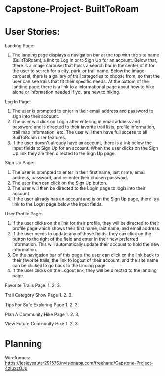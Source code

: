 # Capstone-Project- BuiltToRoam


# User Stories:

Landing Page:
1. The landing page displays a navigation bar at the top with the site name (BuiltToRoam), a link to Log In or to Sign Up for an account. Below that, there is a image carousel that holds a search bar in the center of it for the user to search for a city, park, or trail name. Below the image carousel, there is a gallery of trail categories to choose from, so that the user can see trails that fit their specific needs. At the bottom of the landing page, there is a link to a informational page about how to hike alone or information needed if you are new to hiking.

Log In Page:
1. The user is prompted to enter in their email address and password to sign into their account.
2. The user will click on Login after entering in email address and password and is directed to their favorite trail lists, profile information, trail map information, etc. The user will then have full access to all BuilToRoam user features.
3. If the user doesn't already have an account, there is a link below the input fields to Sign Up for an account. When the user clicks on the Sign Up link they are then directed to the Sign Up page. 

Sign Up Page:
1. The user is prompted to enter in their first name, last name, email address, password, and re-enter their chosen password.
2. The user then can click on the Sign Up button.
3. The user will then be directed to the Login page to login into their account. 
4. If the user already has an account and is on the Sign Up page, there is a link to the Login page below the input fields. 

User Profile Page:
1. If the user clicks on the link for their profile, they will be directed to their profile page which shows their first name, last name, and email address.
2. If the user needs to update any of those fields, they can click on the button to the right of the field and enter in their new preferred information. This will automatically update their account to hold the new information. 
3. On the navigation bar of this page, the user can click on the link back to their favorite trails, the link to logout of their account, and the site name can be clicked to go back to the landing page. 
4. If the user clicks on the Logout link, they will be directed to the landing page. 

Favorite Trails Page:
1.
2.
3.

Trail Category Show Page
1.
2.
3.

Tips For Safe Exploring Page
1.
2.
3.

Plan A Community Hike Page
1.
2.
3.

View Future Community Hike
1.
2.
3.


# Planning

Wireframes: https://lesleysauter291576.invisionapp.com/freehand/Capstone-Project-4zIuxzOJp
